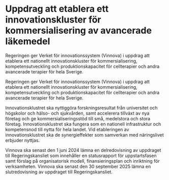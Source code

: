 # Uppdrag att etablera ett innovationskluster för kommersialisering av avancerade läkemedel

Regeringen ger Verket för innovationssystem (Vinnova) i uppdrag att etablera ett nationellt innovationskluster för kommersialisering, kompetensutveckling och produktionskapacitet för cellterapier och andra avancerade terapier för hela Sverige.

Regeringen ger Verket för innovationssystem (Vinnova) i uppdrag att etablera ett nationellt innovationskluster för kommersialisering, kompetensutveckling och produktionskapacitet för cellterapier och andra avancerade terapier för hela Sverige.

Innovationsklustret ska nyttiggöra forskningsresultat från universitet och högskolor och hälso- och sjukvården, samt accelerera tillväxt av nya företag och ge kommersialiseringsstöd till små, medelstora och stora företag. Innovationsklustret ska fungera som en nationell infrastruktur och kompetensnod till nytta för hela landet. Vid etableringen av innovationsklustret ska de synergieffekter som samverkan med näringslivet erbjuder nyttjas.

Vinnova ska senast den 1 juni 2024 lämna en delredovisning av uppdraget till Regeringskansliet som innehåller en statusrapport för uppstartsfasen samt förslag på organisatorisk modell, finansieringsplan och inriktning för verksamheten. Vinnova ska senast den 30 september 2025 lämna en slutredovisning av uppdraget till Regeringskansliet.
